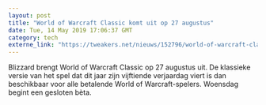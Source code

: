 ```yaml
---
layout: post
title: "World of Warcraft Classic komt uit op 27 augustus"
date: Tue, 14 May 2019 17:06:37 GMT
category: tech
externe_link: "https://tweakers.net/nieuws/152796/world-of-warcraft-classic-komt-uit-op-27-augustus.html"
---
```


Blizzard brengt World of Warcraft Classic op 27 augustus uit. De klassieke versie van het spel dat dit jaar zijn vijftiende verjaardag viert is dan beschikbaar voor alle betalende World of Warcraft-spelers. Woensdag begint een gesloten bèta.<img src="http://feeds.feedburner.com/~r/tweakers/mixed/~4/hWhVEjbnHUY" height="1" width="1" alt=""/>
